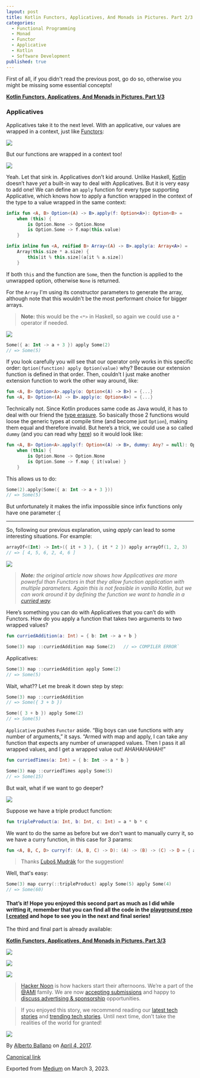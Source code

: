 ```yaml
---
layout: post
title: Kotlin Functors, Applicatives, And Monads in Pictures. Part 2/3
categories:
  - Functional Programming
  - Monad
  - Functor
  - Applicative
  - Kotlin
  - Software Development
published: true
---
```


First of all, if you didn't read the previous post, go do so, otherwise you might be missing some essential concepts!

[**Kotlin Functors, Applicatives, And Monads in Pictures. Part 1/3**](kotlin-functors-applicatives-and-monads-in-pictures-part-1-3/ "This is a translation of Functors, Applicatives, And Monads In Pictures from Haskell into Kotlin")

### Applicatives

Applicatives take it to the next level. With an applicative, our values are wrapped in a context, just like [Functors](https://hackernoon.com/tagged/functors):

![](https://cdn-images-1.medium.com/max/800/0*tLlU2WEqCu7jYUSj.png)

But our functions are wrapped in a context too!

![](https://cdn-images-1.medium.com/max/800/0*-3EM_WBCQu5KlCUX.png)

Yeah. Let that sink in. Applicatives don’t kid around. Unlike Haskell, [Kotlin](https://hackernoon.com/tagged/kotlin) doesn’t have _yet_ a built-in way to deal with Applicatives. But it is very easy to add one! We can define an `apply` function for every type supporting Applicative, which knows how to apply a function wrapped in the context of the type to a value wrapped in the same context:

```kotlin
infix fun <A, B> Option<(A) -> B>.apply(f: Option<A>): Option<B> =  
    when (this) {  
        is Option.None -> Option.None  
        is Option.Some -> f.map(this.value)  
    }

infix inline fun <A, reified B> Array<(A) -> B>.apply(a: Array<A>) =  
    Array(this.size * a.size) {  
        this[it % this.size](a[it % a.size])  
    }
```

If both `this` and the function are `Some`, then the function is applied to the unwrapped option, otherwise `None` is returned.

For the `Array` I'm using its constructor parameters to generate the array, although note that this wouldn't be the most performant choice for bigger arrays.

> **Note:** this would be the `<*>` in Haskell, so again we could use a `*` operator if needed.

![](https://cdn-images-1.medium.com/max/800/0*YZDbwqs5Vxy-ldbA.png)

```kotlin
Some({ a: Int -> a + 3 }) apply Some(2)
// => Some(5)
```

If you look carefully you will see that our operator only works in this specific order: `Option(function) apply Option(value)` why? Because our extension function is defined in that order. Then, couldn’t I just make another extension function to work the other way around, like:

```kotlin
fun <A, B> Option<A>.apply(o: Option<(A) -> B>) = {...}  
fun <A, B> Option<(A) -> B>.apply(o: Option<A>) = {...}
```

Technically not. Since Kotlin produces same code as Java would, it has to deal with our friend the [type erasure](https://docs.oracle.com/javase/tutorial/java/generics/erasure.html). So basically those 2 functions would loose the generic types at compile time (and become just `Option`), making them equal and therefore invalid. But here’s a trick, we could use a so called `dummy` (and you can read why [here](http://stackoverflow.com/questions/34745066/dummyimplicits-is-this-used-and-how/34746255?stw=2#34746255)) so it would look like:

```kotlin
fun <A, B> Option<A>.apply(f: Option<(A) -> B>, dummy: Any? = null): Option<B> =
    when (this) {  
        is Option.None -> Option.None  
        is Option.Some -> f.map { it(value) }
    }
```

This allows us to do:

```kotlin
Some(2).apply(Some({ a: Int -> a + 3 }))
// => Some(5)
```
But unfortunately it makes the infix impossible since infix functions only have one parameter :(

---

So, following our previous explanation, using _apply_ can lead to some interesting situations. For example:
```kotlin
arrayOf<(Int) -> Int>({ it + 3 }, { it * 2 }) apply arrayOf(1, 2, 3)
// => [ 4, 5, 6, 2, 4, 6 ]
```

![](https://cdn-images-1.medium.com/max/800/0*dTv-_gpKc-DbXIx7.png)

> **_Note:_** _the original article now shows how Applicatives are more powerful than Functors in that they allow function application with multiple parameters. Again this is not feasible in vanilla Kotlin, but we can work around it by defining the function we want to handle in a_ [_curried way_](https://en.wikipedia.org/wiki/Currying)_._

Here’s something you can do with Applicatives that you can’t do with Functors. How do you apply a function that takes two arguments to two wrapped values?
```kotlin
fun curriedAddition(a: Int) = { b: Int -> a + b }

Some(3) map ::curriedAddition map Some(2)   // => COMPILER ERROR`
```
Applicatives:
```kotlin
Some(3) map ::curriedAddition apply Some(2)  
// => Some(5)
```
Wait, what?? Let me break it down step by step:
```kotlin
Some(3) map ::curriedAddition  
// => Some({ 3 + b })
```
```kotlin
Some({ 3 + b }) apply Some(2)  
// => Some(5)
```
`Applicative` pushes `Functor` aside. “Big boys can use functions with any number of arguments,” it says. “Armed with map and apply, I can take any function that expects any number of unwrapped values. Then I pass it all wrapped values, and I get a wrapped value out! AHAHAHAHAH!”

```kotlin
fun curriedTimes(a: Int) = { b: Int -> a * b }

Some(3) map ::curriedTimes apply Some(5)  
// => Some(15)
```

But wait, what if we want to go deeper?

![](https://cdn-images-1.medium.com/max/800/1*cmUv1wycDkmX3CQWYBRm2g.png)

Suppose we have a triple product function:
```kotlin
fun tripleProduct(a: Int, b: Int, c: Int) = a * b * c
```
We want to do the same as before but we don't want to manually curry it, so we have a curry function, in this case for 3 params:

```kotlin
fun <A, B, C, D> curry(f: (A, B, C) -> D): (A) -> (B) -> (C) -> D = { a -> { b -> { c -> f(a, b, c) } } }
```
> Thanks [Ľuboš Mudrák](https://medium.com/u/e856388adc0e) for the suggestion!

Well, that's easy:
```kotlin
Some(3) map curry(::tripleProduct) apply Some(5) apply Some(4)  
// => Some(60)
```

#### That’s it! Hope you enjoyed this second part as much as I did while writting it, remember that you can find all the code in the [playground repo I created](https://github.com/aballano/FAM-Playground) and hope to see you in the next and final series!

The third and final part is already available:

[**Kotlin Functors, Applicatives, And Monads in Pictures. Part 3/3**](kotlin-functors-applicatives-and-monads-in-pictures-part-3-3/ "This is a translation of Functors, Applicatives, And Monads In Pictures from Haskell into Kotlin")

[![](https://cdn-images-1.medium.com/max/400/1*0hqOaABQ7XGPT-OYNgiUBg.png)](http://bit.ly/HackernoonFB)

[![](https://cdn-images-1.medium.com/max/400/1*Vgw1jkA6hgnvwzTsfMlnpg.png)](https://goo.gl/k7XYbx)

[![](https://cdn-images-1.medium.com/max/400/1*gKBpq1ruUi0FVK2UM_I4tQ.png)](https://goo.gl/4ofytp)

> [Hacker Noon](http://bit.ly/Hackernoon) is how hackers start their afternoons. We’re a part of the [@AMI](http://bit.ly/atAMIatAMI) family. We are now [accepting submissions](http://bit.ly/hackernoonsubmission) and happy to [discuss advertising & sponsorship](mailto:partners@amipublications.com) opportunities.

> If you enjoyed this story, we recommend reading our [latest tech stories](http://bit.ly/hackernoonlatestt) and [trending tech stories](https://hackernoon.com/trending). Until next time, don’t take the realities of the world for granted!

![](https://cdn-images-1.medium.com/max/800/1*35tCjoPcvq6LbB3I6Wegqw.jpeg)

By [Alberto Ballano](https://medium.com/@aballano) on [April 4, 2017](https://medium.com/p/f99a09efd1ec).

[Canonical link](https://medium.com/@aballano/kotlin-functors-applicatives-and-monads-in-pictures-part-2-3-f99a09efd1ec)

Exported from [Medium](https://medium.com) on March 3, 2023.